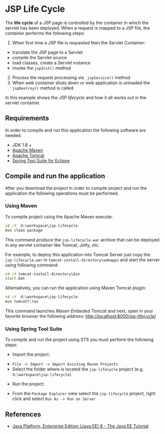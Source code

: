 JSP Life Cycle 
==================
The __life cycle__ of a JSP page is controlled by the container in which the servlet has been deployed. 
When a request is mapped to a JSP file, the container performs the following steps:

1. When first time a JSP file is requested then the Servlet Container:
  * translate the JSP page to a Servlet 
  * compile the Servlet source
  * load classes, create a Servlet instance 
  * invoke the `jspInit()` method
2. Process the request processing via `_jspService()` method
3. When web container shuts down or web application is unloaded the `jspDestroy()` method is called

In this example shows the _JSP lifecycle_ and how it all works out in the servlet container.   

Requirements
------------
In order to compile and run this application the following software are needed:

* JDK 1.8 +
* [Apache Maven](https://maven.apache.org) 
* [Apache Tomcat](https://tomcat.apache.org)
* [Spring Tool Suite for Eclipse](https://spring.io/tools)

Compile and run the application
----------------------------
After you download the project in order to compile project and run the application the following operations must be performed.  

### Using Maven
To compile project using the Apache Maven execute:
``` bat
cd /d  d:\workspace\jsp-lifecycle
mvn clean package
```
This command produce the `jsp-lifecycle.war` archive that can be deployed in any servlet container like Tomcat, Jetty, etc.  

For example, to deploy this application into Tomcat Server just copy the `jsp-lifecycle.war` in `tomcat-install-directory\webapps` and start the server using following command:

``` bat
cd /d tomcat-install-directory\bin
start.bat
```

Alternatively, you can run the application using Maven Tomcat plugin:

``` bat
cd /d  d:\workspace\jsp-lifecycle
mvn tomcat7:run
```
This command launches _Maven Embeded Tomcat_ and next, open in your favorite browser the following address: [http://localhost:8000/jsp-lifecycle/](http://localhost:8000/jsp-lifecycle/)


### Using Spring Tool Suite

To compile and run the project using STS you must perform the following steps:

* Import the project:
 - `File -> Import -> Import Existing Maven Projects`
 -  Select the folder where is located the `jsp-lifecycle` project (e.g. `d:\workspace\jsp-lifecycle`)
* Run the project:
 - From the `Package Explorer` view select the  `jsp-lifecycle` project, right click and select `Run As -> Run on Server`
 
References
-----------
 * [Java Platform, Enterprise Edition (Java EE) 8 - The Java EE Tutorial](https://javaee.github.io/tutorial/servlets.html)
